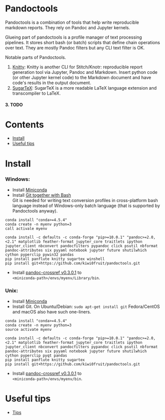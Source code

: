# Pandoctools

Pandoctools is a combination of tools that help write reproducible markdown reports. They rely on Pandoc and Jupyter kernels.

Glueing part of pandoctools is a profile manager of text processing pipelines. It stores short bash (or batch) scripts that define chain operations over text. They are mostly Pandoc filters but any CLI text filter is OK.

Notable parts of Pandoctools.

1. [Knitty](https://github.com/kiwi0fruit/pandoctools/blob/master/knitty.md): Knitty is another CLI for Stitch/Knotr: reproducible report generation tool via Jupyter, Pandoc and Markdown. Insert python code (or other Jupyter kernel code) to the Markdown document and have code's results in the output document.
2. [SugarTeX](https://github.com/kiwi0fruit/pandoctools/blob/master/sugartex.md): SugarTeX is a more readable LaTeX language extension and transcompiler to LaTeX.

#### 3. TODO


# Contents

* [Install](#install)
* [Useful tips](#useful-tips)


# Install

### Windows:

* Install [Miniconda](https://conda.io/miniconda.html)
* Install [Git together with Bash](https://git-scm.com/downloads)  
  Git is needed for writing text conversion profiles in cross-platform bash language instead of Windows-only batch language (that is supported by Pandoctools anyway).

```
conda install "conda>=4.5.4"
conda create -n myenv python=3
call activale myenv

conda install -c defaults -c conda-forge "pip>=10.0.1" "pandoc>=2.0,<2.1" matplotlib feather-format jupyter_core traitlets ipython jupyter_client nbconvert pandocfilters pypandoc click psutil nbformat pandoc-attributes six pyyaml notebook jupyter future shutilwhich cython pyperclip pywin32 pandas
pip install panflute knitty sugartex winshell
pip install git+https://github.com/kiwi0fruit/pandoctools.git
```

* Install [pandoc-crossref v0.3.0.1](https://github.com/lierdakil/pandoc-crossref/releases/tag/v0.3.0.1) to  
  `<miniconda-path>/envs/myenv/Library/bin`.


### Unix:

* Install [Miniconda](https://conda.io/miniconda.html)
* Install Git. On Ubuntu/Debian: `sudo apt-get install git` Fedora/CentOS and macOS also have such one-liners.

```
conda install "conda>=4.5.4"
conda create -n myenv python=3
source activate myenv

conda install -c defaults -c conda-forge "pip>=10.0.1" "pandoc>=2.0,<2.1" matplotlib feather-format jupyter_core traitlets ipython jupyter_client nbconvert pandocfilters pypandoc click psutil nbformat pandoc-attributes six pyyaml notebook jupyter future shutilwhich cython pyperclip pyqt pandas
pip install panflute knitty sugartex
pip install git+https://github.com/kiwi0fruit/pandoctools.git
```
* Install [pandoc-crossref v0.3.0.1](https://github.com/lierdakil/pandoc-crossref/releases/tag/v0.3.0.1) to  
  `<miniconda-path>/envs/myenv/bin`.


# Useful tips

* [Tips](tips.md)
